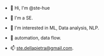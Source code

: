 - 👋 Hi, I'm @ste-hue

- 👀 I'm a SE.

- 🌱 I'm interested in ML, Data analysis, NLP.

- 💼 automation, data flow. 

- 📫 ste.dellapietra@gmail.com.


